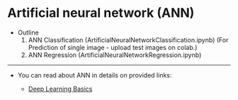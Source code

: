 # Artificial neural network (ANN)

- Outline
  1. ANN Classification (ArtificialNeuralNetworkClassification.ipynb) (For Prediction of single image - upload test images on colab.)
  2. ANN Regression (ArtificialNeuralNetworkRegression.ipynb)

---

- You can read about ANN in details on provided links:

  - [Deep Learning Basics](https://github.com/xscotophilic/Machine-Learning-Basic-Lessons/tree/main/7%20Deep%20Learning)
